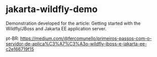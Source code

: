 # jakarta-wildfly-demo
Demonstration developed for the article: Getting started with the Wildfly/JBoss and Jakarta EE application server.

pt-BR: https://medium.com/@fercomunello/primeiros-passos-com-o-servidor-de-aplica%C3%A7%C3%A3o-wildfly-jboss-e-jakarta-ee-c2e166719f15
